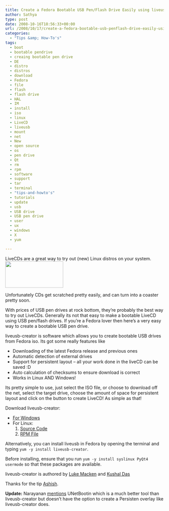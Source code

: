 ```yaml
---
title: Create a Fedora Bootable USB Pen/Flash Drive Easily using liveusb-creator
author: Sathya
type: post
date: 2008-10-16T18:56:33+00:00
url: /2008/10/17/create-a-fedora-bootable-usb-penflash-drive-easily-using-liveusb-creator/
categories:
  - "Tips &amp; How-To's"
tags:
  - boot
  - bootable pendrive
  - creaing bootable pen drive
  - DE
  - distro
  - distros
  - download
  - Fedora
  - file
  - flash
  - flash drive
  - HAL
  - IM
  - install
  - iso
  - linux
  - LiveCD
  - liveusb
  - mount
  - net
  - New
  - open source
  - os
  - pen drive
  - Qt
  - rm
  - rpm
  - software
  - support
  - tar
  - terminal
  - "tips-and-howto's"
  - tutorials
  - update
  - usb
  - USB drive
  - USB pen drive
  - user
  - ux
  - windows
  - X
  - yum

---
```

LiveCDs are a great way to try out (new) Linux distros on your system. [<img class="alignright size-medium wp-image-475" title="fedorausb" src="http://sathyasays.com/wp-content/uploads/2008/10/fedorausb.png" alt="" width="184" height="84" />][1]

Unfortunately CDs get scratched pretty easily, and can turn into a coaster pretty soon.

With prices of USB pen drives at rock bottom, they&#8217;re probably the best way to try out LiveCDs. Generally its not that easy to make a bootable LiveCD using USB pen/flash drives. If you&#8217;re a Fedora lover then here&#8217;s a very easy way to create a bootable USB pen drive.

<!--more-->liveusb-creator is software which allows you to create bootable USB drives from Fedora iso. Its got some really features like

  * Downloading of the latest Fedora release and previous ones
  * Automatic detection of external drives
  * Support for persistent layout &#8211; all your work done in the liveCD can be saved :D
  * Auto calculation of checksums to ensure download is correct
  * Works in Linux AND Windows!

<div>
  Its pretty simple to use, just select the ISO file, or choose to download off the net, select the target drive, choose the amount of space for persistent layout and click on the button to create LiveCD! As simple as that!
</div>

Download liveusb-creator:

  * [For Windows][2]
  * For Linux: 
      1. [Source Code][3]
      2. [RPM File][4]

Alternatively, you can install liveusb in Fedora by opening the terminal and typing `yum -y install liveusb-creator`.

Before installing, ensure that you run `yum -y install syslinux PyQt4 usermode` so that these packages are available.

liveusb-creator is authored by [Luke Macken][5] and [Kushal Das][6]

Thanks for the tip [Ashish][7].

**Update:** Narayanan <a href="http://www.techspikes.com/2008/10/install-linux-pendrive-usb/" target="_blank">mentions</a> UNetBootin which is a much better tool than liveusb-creator but doesn&#8217;t have the option to create a Persisten overlay like liveusb-creator does.

 [1]: http://sathyasays.com/wp-content/uploads/2008/10/fedorausb.png
 [2]: https://fedorahosted.org/releases/l/i/liveusb-creator/liveusb-creator-2.7.zip
 [3]: https://fedorahosted.org/releases/l/i/liveusb-creator/liveusb-creator-linux-2.7.tar.gz
 [4]: http://kushal.fedorapeople.org/packages/liveusb-creator-2.7-1.fc9.noarch.rpm
 [5]: http://fedoraproject.org/wiki/LukeMacken
 [6]: http://kushaldas.in/
 [7]: http://www.technospot.net/blogs/